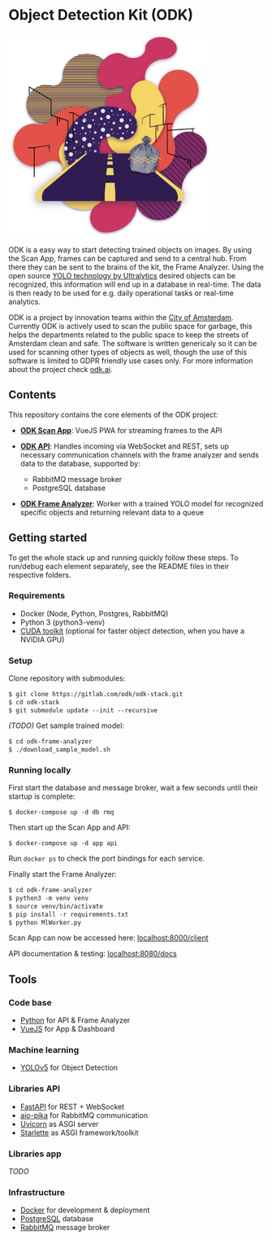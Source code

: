 # Object Detection Kit (ODK)

<img src="./images/odk-artwork-1.png" height="400">

ODK is a easy way to start detecting trained objects on images. By using the Scan App, frames can be captured and send to a central hub. From there they can be sent to the brains of the kit, the Frame Analyzer. Using the open source [YOLO technology by Ultralytics](https://github.com/ultralytics/yolov5) desired objects can be recognized, this information will end up in a database in real-time. The data is then ready to be used for e.g. daily operational tasks or real-time analytics.

ODK is a project by innovation teams within the [City of Amsterdam](https://www.amsterdam.nl/innovatie). Currently ODK is actively used to scan the public space for garbage, this helps the departments related to the public space to keep the streets of Amsterdam clean and safe. The software is written genericaly so it can be used for scanning other types of objects as well, though the use of this software is limited to GDPR friendly use cases only. For more information about the project check [odk.ai](https://www.odk.ai).

## Contents

This repository contains the core elements of the ODK project: 

- **[ODK Scan App](odk-app/)**: VueJS PWA for streaming frames to the API

- **[ODK API](odk-api/)**: Handles incoming via WebSocket and REST, sets up necessary communication channels with the frame analyzer and sends data to the database, supported by:
	- RabbitMQ message broker
	- PostgreSQL database

- **[ODK Frame Analyzer](https://gitlab.com/odk/odk-frame-analyzer)**: Worker with a trained YOLO model for recognized specific objects and returning relevant data to a queue

## Getting started

To get the whole stack up and running quickly follow these steps. To run/debug each element separately, see the README files in their respective folders.

### Requirements

- Docker (Node, Python, Postgres, RabbitMQ)
- Python 3 (python3-venv)
- [CUDA toolkit](https://docs.nvidia.com/cuda/cuda-installation-guide-linux/) (optional for faster object detection, when you have a NVIDIA GPU)

### Setup

Clone repository with submodules:
```
$ git clone https://gitlab.com/odk/odk-stack.git
$ cd odk-stack
$ git submodule update --init --recursive
```

_(TODO)_ Get sample trained model:
```
$ cd odk-frame-analyzer
$ ./download_sample_model.sh
```

### Running locally

First start the database and message broker, wait a few seconds until their startup is complete:
```
$ docker-compose up -d db rmq
```

Then start up the Scan App and API:
```
$ docker-compose up -d app api
```

Run `docker ps` to check the port bindings for each service.

Finally start the Frame Analyzer:
```
$ cd odk-frame-analyzer
$ python3 -m venv venv
$ source venv/bin/activate
$ pip install -r requirements.txt
$ python MlWorker.py
```

Scan App can now be accessed here: [localhost:8000/client](http://localhost:8000/client)
 
API documentation & testing: [localhost:8080/docs](http://localhost:8080/docs)

## Tools

### Code base

- [Python](https://www.python.org/) for API & Frame Analyzer
- [VueJS](https://vuejs.org/) for App & Dashboard

### Machine learning

- [YOLOv5](https://github.com/ultralytics/yolov5/) for Object Detection

### Libraries API

- [FastAPI](https://fastapi.tiangolo.com/) for REST + WebSocket
- [aio-pika](https://aio-pika.readthedocs.io/en/latest/) for RabbitMQ communication
- [Uvicorn](https://www.uvicorn.org/) as ASGI server
- [Starlette](https://www.starlette.io/) as ASGI framework/toolkit

### Libraries app

_TODO_

### Infrastructure

- [Docker](https://www.docker.com/) for development & deployment
- [PostgreSQL](https://www.postgresql.org) database
- [RabbitMQ](https://www.rabbitmq.com/) message broker

